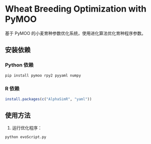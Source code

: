 # Wheat Breeding Optimization with PyMOO

基于 PyMOO 的小麦育种参数优化系统，使用进化算法优化育种程序参数。


## 安装依赖

### Python 依赖
```bash
pip install pymoo rpy2 pyyaml numpy
```

### R 依赖
```r
install.packages(c("AlphaSimR", "yaml"))
```

## 使用方法
1. 运行优化程序：
```python
python evoScript.py
```


